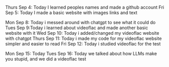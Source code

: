 Thurs Sep 4: Today I learned peoples names and made a github account
Fri Sep 5: Today I made a basic website with images links and text

Mon Sep 8: Today i messed around with chatgpt to see what it could do
Tues Sep 9:Today i learned about videoflac and made another basic website with it
Wed Sep 10: Today i added/changed my videoflac website with chatgpt
Thurs Sep 11: Today i made my code for my videoflac website simpler and easier to read
Fri Sep 12: Today i studied videoflac for the test

Mon Sep 15: Today 
Tues Sep 16: Today we talked about how LLMs make you stupid, and we did a videoflac test
